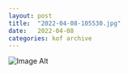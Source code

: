 ```yaml
---
layout:	post
title:	"2022-04-08-105530.jpg"
date:	2022-04-08
categories:	kof archive
---
```


![Image Alt](https://k0f.github.io/assets/2022-04-08-105530.jpg)